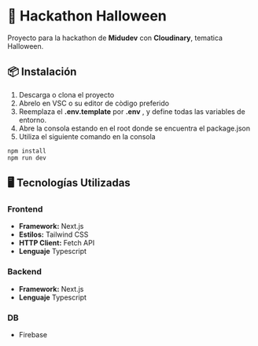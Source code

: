 # 🧟 Hackathon Halloween

Proyecto para la hackathon de __Midudev__ con __Cloudinary__, tematica Halloween.


## 📦 Instalación

1. Descarga o clona el proyecto
2. Abrelo en VSC o su editor de còdigo preferido
3. Reemplaza el __.env.template__ por __.env__ , y define todas las variables de entorno.
4. Abre la consola estando en el root donde se encuentra el package.json
5. Utiliza el siguiente comando en la consola

```
npm install
npm run dev
```



## 🖥️ Tecnologías Utilizadas

### Frontend 
- **Framework:** Next.js
- **Estilos:** Tailwind CSS
- **HTTP Client:** Fetch API
- **Lenguaje** Typescript

### Backend
- **Framework:** Next.js
- **Lenguaje** Typescript

### DB
- Firebase





